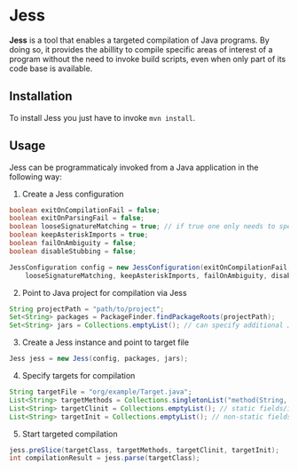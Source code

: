 # Jess

**Jess** is a tool that enables a targeted compilation of Java programs. By doing so, it provides the abillity to compile specific areas of interest of a program without the need to invoke build scripts, even when only part of its code base is available.

## Installation

To install Jess you just have to invoke `mvn install`.

## Usage

Jess can be programmaticaly invoked from a Java application in the following way:

1. Create a Jess configuration
```java
boolean exitOnCompilationFail = false;
boolean exitOnParsingFail = false;
boolean looseSignatureMatching = true; // if true one only needs to specify parameter types, not names
boolean keepAsteriskImports = true;
boolean failOnAmbiguity = false;
boolean disableStubbing = false;

JessConfiguration config = new JessConfiguration(exitOnCompilationFail, exitOnParsingFail, 
    looseSignatureMatching, keepAsteriskImports, failOnAmbiguity, disableStubbing);
```

2. Point to Java project for compilation via Jess
```java
String projectPath = "path/to/project";
Set<String> packages = PackageFinder.findPackageRoots(projectPath);
Set<String> jars = Collections.emptyList(); // can specify additional JAR-files here
``` 

3. Create a Jess instance and point to target file
```java
Jess jess = new Jess(config, packages, jars);
```

4. Specify targets for compilation
```java
String targetFile = "org/example/Target.java";
List<String> targetMethods = Collections.singletonList("method(String, String, boolean)")";
List<String> targetClinit = Collections.emptyList(); // static fields/initializers
List<String> targetInit = Collections.emptyList(); // non-static fields/initializers
```

5. Start targeted compilation
```java
jess.preSlice(targetClass, targetMethods, targetClinit, targetInit);
int compilationResult = jess.parse(targetClass); 
```
